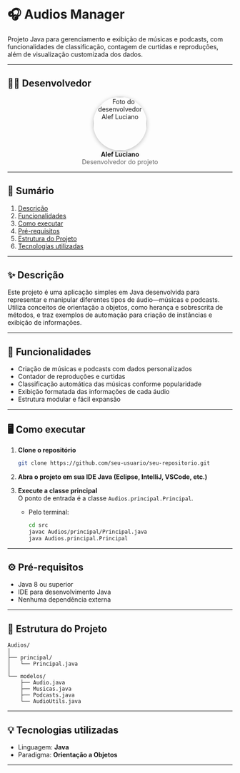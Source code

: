 # 🎧 Audios Manager

Projeto Java para gerenciamento e exibição de músicas e podcasts, com funcionalidades de classificação, contagem de curtidas e reproduções, além de visualização customizada dos dados.

---

## 👨‍💻 Desenvolvedor

<div align="center">
  <img src="https://avatars.githubusercontent.com/u/211544625?v=4" width="120" style="border-radius: 50%; box-shadow: 0 2px 10px #bbb;" alt="Foto do desenvolvedor Alef Luciano"/><br>
  <strong>Alef Luciano</strong><br>
  <span style="color:#666;">Desenvolvedor do projeto</span>
</div>

---

## 📑 Sumário

1. [Descrição](#descrição)
2. [Funcionalidades](#funcionalidades)
3. [Como executar](#como-executar)
4. [Pré-requisitos](#pré-requisitos)
5. [Estrutura do Projeto](#estrutura-do-projeto)
6. [Tecnologias utilizadas](#tecnologias-utilizadas)
   
---

## ✨ Descrição

Este projeto é uma aplicação simples em Java desenvolvida para representar e manipular diferentes tipos de áudio—músicas e podcasts. Utiliza conceitos de orientação a objetos, como herança e sobrescrita de métodos, e traz exemplos de automação para criação de instâncias e exibição de informações.

---

## 🚀 Funcionalidades

- Criação de músicas e podcasts com dados personalizados
- Contador de reproduções e curtidas
- Classificação automática das músicas conforme popularidade
- Exibição formatada das informações de cada áudio
- Estrutura modular e fácil expansão

---

## 🖥️ Como executar

1. **Clone o repositório**  
   ```bash
   git clone https://github.com/seu-usuario/seu-repositorio.git
   ```

2. **Abra o projeto em sua IDE Java (Eclipse, IntelliJ, VSCode, etc.)**

3. **Execute a classe principal**  
   O ponto de entrada é a classe `Audios.principal.Principal`.

   - Pelo terminal:
     ```bash
     cd src
     javac Audios/principal/Principal.java
     java Audios.principal.Principal
     ```

---

## ⚙️ Pré-requisitos

- Java 8 ou superior
- IDE para desenvolvimento Java
- Nenhuma dependência externa

---

## 📁 Estrutura do Projeto

```
Audios/
│
├── principal/
│   └── Principal.java
│
└── modelos/
    ├── Audio.java
    ├── Musicas.java
    ├── Podcasts.java
    └── AudioUtils.java
```

---

## 💡 Tecnologias utilizadas

- Linguagem: **Java**
- Paradigma: **Orientação a Objetos**

---
